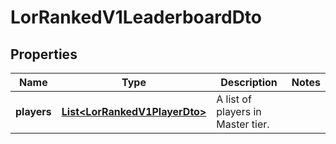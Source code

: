 

# LorRankedV1LeaderboardDto


## Properties

| Name | Type | Description | Notes |
|------------ | ------------- | ------------- | -------------|
|**players** | [**List&lt;LorRankedV1PlayerDto&gt;**](LorRankedV1PlayerDto.md) | A list of players in Master tier. |  |



